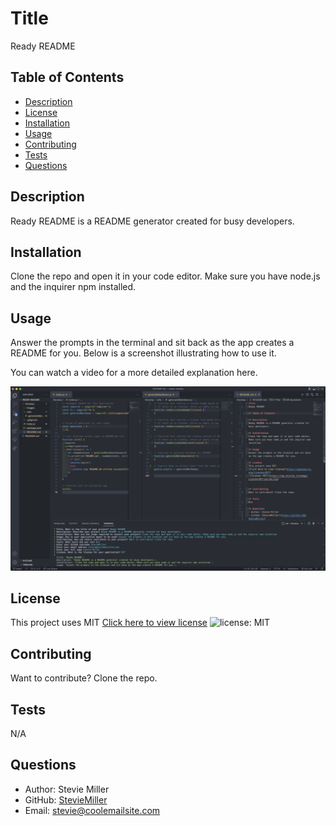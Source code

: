 # Title 
  Ready README

  ## Table of Contents 
  - [Description](#description)
  - [License](#license)
  - [Installation](#installation)
  - [Usage](#usage)
  - [Contributing](#contributing)
  - [Tests](#test)
  - [Questions](#questions)

  ## Description 
  Ready README is a README generator created for busy developers.

  ## Installation
  Clone the repo and open it in your code editor. Make sure you have node.js and the inquirer npm installed.

  ## Usage
  Answer the prompts in the terminal and sit back as the app creates a README for you. Below is a screenshot illustrating how to use it. 

  You can watch a video for a more detailed explanation here.
  
  ![Screenshot](Develop/images/screenshot.png)

  ## License
  This project uses MIT
  [Click here to view license](https://opensource.org/licenses/MIT)
  ![license: MIT](https://img.shields.io/badge/License-MIT-yellow.svg)


  ## Contributing
  Want to contribute? Clone the repo.

  ## Tests
  N/A

  ## Questions
  - Author: Stevie Miller
  - GitHub: [StevieMiller](https://github.com/StevieMiller)
  - Email: stevie@coolemailsite.com